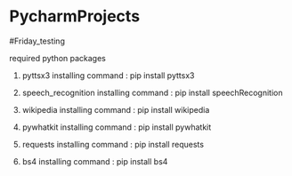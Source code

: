 # PycharmProjects

#Friday_testing

required python packages

1) pyttsx3
  installing command : pip install pyttsx3
  
2) speech_recognition
   installing command : pip install speechRecognition
   
3) wikipedia
   installing command : pip install wikipedia
   
4) pywhatkit
   installing command : pip install pywhatkit
   
5) requests
   installing command : pip install requests
   
6) bs4
   installing command : pip install bs4
